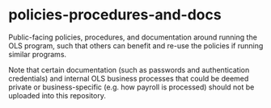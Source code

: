 # policies-procedures-and-docs
Public-facing policies, procedures, and documentation around running the OLS program, such that others can benefit and re-use the policies if running similar programs. 

Note that certain documentation (such as passwords and authentication credentials) and internal OLS business processes that could be deemed private or business-specific (e.g. how payroll is processed) should not be uploaded into this repository. 

